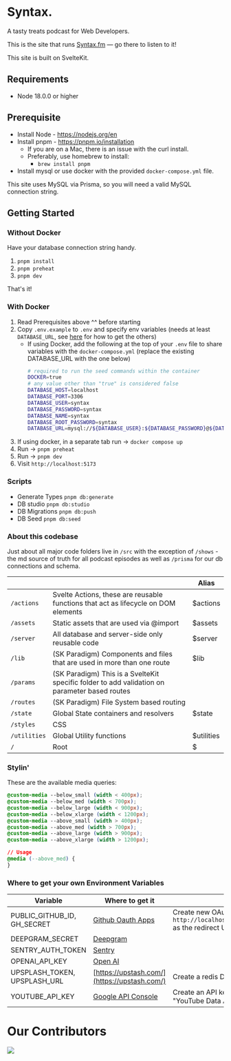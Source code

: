 # Syntax.

A tasty treats podcast for Web Developers.

This is the site that runs [Syntax.fm](https://syntax.fm) — go there to listen to it!

This site is built on SvelteKit.

## Requirements

- Node 18.0.0 or higher

## Prerequisite

- Install Node - https://nodejs.org/en
- Install pnpm - https://pnpm.io/installation
  - If you are on a Mac, there is an issue with the curl install.
  - Preferably, use homebrew to install:
    - `brew install pnpm`
- Install mysql or use docker with the provided `docker-compose.yml` file.

This site uses MySQL via Prisma, so you will need a valid MySQL connection string.

## Getting Started

### Without Docker

Have your database connection string handy.

1. `pnpm install`
2. `pnpm preheat`
3. `pnpm dev`

That's it!

### With Docker

1. Read Prerequisites above ^^ before starting
1. Copy `.env.example` to `.env` and specify env variables (needs at least `DATABASE_URL`, see [here](#where-to-get-your-own-environment-variables) for how to get the others)
   - If using Docker, add the following at the top of your `.env` file to share variables with the `docker-compose.yml` (replace the existing DATABASE_URL with the one below)
     ```sh
     # required to run the seed commands within the container
     DOCKER=true
     # any value other than "true" is considered false
     DATABASE_HOST=localhost
     DATABASE_PORT=3306
     DATABASE_USER=syntax
     DATABASE_PASSWORD=syntax
     DATABASE_NAME=syntax
     DATABASE_ROOT_PASSWORD=syntax
     DATABASE_URL=mysql://${DATABASE_USER}:${DATABASE_PASSWORD}@${DATABASE_HOST}:${DATABASE_PORT}/${DATABASE_NAME}
     ```
1. If using docker, in a separate tab run -> `docker compose up`
1. Run -> `pnpm preheat`
1. Run -> `pnpm dev`
1. Visit `http://localhost:5173`

### Scripts

- Generate Types `pnpm db:generate`
- DB studio `pnpm db:studio`
- DB Migrations `pnpm db:push`
- DB Seed `pnpm db:seed`

### About this codebase

Just about all major code folders live in `/src` with the exception of `/shows` - the md source of truth for all podcast episodes as well as `/prisma` for our db connections and schema.

|              |                                                                                               | Alias      |
| ------------ | --------------------------------------------------------------------------------------------- | ---------- |
| `/actions`   | Svelte Actions, these are reusable functions that act as lifecycle on DOM elements            | $actions   |
| `/assets`    | Static assets that are used via @import                                                       | $assets    |
| `/server`    | All database and server-side only reusable code                                               | $server    |
| `/lib`       | (SK Paradigm) Components and files that are used in more than one route                       | $lib       |
| `/params`    | (SK Paradigm) This is a SvelteKit specific folder to add validation on parameter based routes |            |
| `/routes`    | (SK Paradigm) File System based routing                                                       |            |
| `/state`     | Global State containers and resolvers                                                         | $state     |
| `/styles`    | CSS                                                                                           |
| `/utilities` | Global Utility functions                                                                      | $utilities |
| `/`          | Root                                                                                          | $          |

### Stylin'

These are the available media queries:

```css
@custom-media --below_small (width < 400px);
@custom-media --below_med (width < 700px);
@custom-media --below_large (width < 900px);
@custom-media --below_xlarge (width < 1200px);
@custom-media --above_small (width > 400px);
@custom-media --above_med (width > 700px);
@custom-media --above_large (width > 900px);
@custom-media --above_xlarge (width > 1200px);

// Usage
@media (--above_med) {
}
```

### Where to get your own Environment Variables

| Variable                     | Where to get it                                                         | Notes                                                                                           |
| ---------------------------- | ----------------------------------------------------------------------- | ----------------------------------------------------------------------------------------------- |
| PUBLIC_GITHUB_ID, GH_SECRET  | [Github Oauth Apps](https://github.com/settings/developers)             | Create new OAuth App, set `http://localhost:5173/api/oauth/github/callback` as the redirect URL |
| DEEPGRAM_SECRET              | [Deepgram](https://console.deepgram.com/)                               |                                                                                                 |
| SENTRY_AUTH_TOKEN            | [Sentry](https://docs.sentry.io/product/accounts/auth-tokens/)          |                                                                                                 |
| OPENAI_API_KEY               | [Open AI](https://platform.openai.com/account/api-keys)                 |                                                                                                 |
| UPSPLASH_TOKEN, UPSPLASH_URL | [https://upstash.com/](https://upstash.com/)                            | Create a redis DB after sign up in the console                                                  |
| YOUTUBE_API_KEY              | [Google API Console](https://console.cloud.google.com/apis/credentials) | Create an API key, visit the library and enable "YouTube Data API v3"                           |

# Our Contributors

<a href="https://github.com/syntaxfm/website/graphs/contributors">
  <img src="https://contrib.rocks/image?repo=syntaxfm/website" />
</a>
